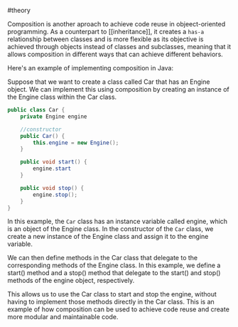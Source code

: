 #theory 

Composition is another aproach to achieve code reuse in objeect-oriented programming. As a counterpart to [[inheritance]], it creates a `has-a` relationship between classes and is more flexible as its objective is achieved through objects instead of classes and subclasses, meaning that it allows composition in different ways that can achieve different behaviors.

Here's an example of implementing composition in Java:

Suppose that we want to create a class called Car that has an Engine object. We can implement this using composition by creating an instance of the Engine class within the Car class.

```java
public class Car {
	private Engine engine

	//constructor
	public Car() {
		this.engine = new Engine();
	}

	public void start() {
		engine.start
	}

	public void stop() {
		engine.stop();
	}
}
```

In this example, the `Car` class has an instance variable called engine, which is an object of the Engine class. In the constructor of the `Car` class, we create a new instance of the Engine class and assign it to the engine variable.

We can then define methods in the Car class that delegate to the corresponding methods of the Engine class. In this example, we define a start() method and a stop() method that delegate to the start() and stop() methods of the engine object, respectively.

This allows us to use the Car class to start and stop the engine, without having to implement those methods directly in the Car class. This is an example of how composition can be used to achieve code reuse and create more modular and maintainable code.